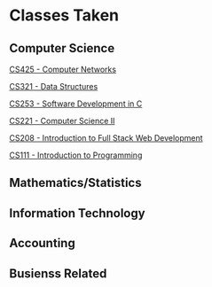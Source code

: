 # Classes Taken

## Computer Science

[CS425 - Computer Networks](https://www.boisestate.edu/registrar-catalog/#/courses/S1i_f8I98?bcCurrent=CS425)

[CS321 - Data Structures](https://www.boisestate.edu/registrar-catalog/#/courses/SJ0xQ8I98?bcCurrent=CS321)

[CS253 - Software Development in C](https://www.boisestate.edu/registrar-catalog/#/courses/r1NfG8IcU?bcCurrent=CS253)

[CS221 - Computer Science II](https://www.boisestate.edu/registrar-catalog/#/courses/SygWSzII98?bcCurrent=CS221)

[CS208 - Introduction to Full Stack Web Development](https://www.boisestate.edu/registrar-catalog/#/courses/Hk9gqpkej?expanded=Computer%20Science%20(CS)&bcCurrent=CS208%20)

[CS111 - Introduction to Programming](https://www.boisestate.edu/registrar-catalog/#/courses/SJHvXLL9I?bcCurrent=CS111)

[]()

## Mathematics/Statistics

## Information Technology

## Accounting

## Busienss Related


